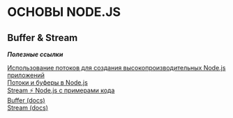 # ОСНОВЫ NODE.JS

## Buffer & Stream

***Полезные ссылки***

[Использование потоков для создания высокопроизводительных Node.js приложений](https://habr.com/ru/companies/otus/articles/654251/)<br>
[Потоки и буферы в Node.js](https://ticom-m.ru/potoki-i-bufery-v-node-js.html)<br>
[Stream ⚡️ Node.js с примерами кода](https://nodejsdev.ru/api/stream/)<br>
[Buffer (docs)](https://nodejs.org/dist/latest/docs/api/buffer.html)<br>
[Stream (docs)](https://nodejs.org/dist/latest/docs/api/stream.html)<br>

